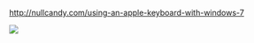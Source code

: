 

http://nullcandy.com/using-an-apple-keyboard-with-windows-7

![](/blog/assets/imgs/sharpkeys_mapping.png)
